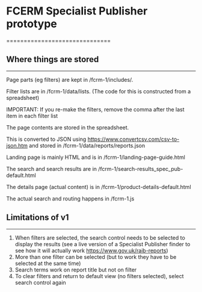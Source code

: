 # FCERM Specialist Publisher prototype

==============================

## Where things are stored
------------------------------

Page parts (eg filters) are kept in /fcrm-1/includes/.

Filter lists are in /fcrm-1/data/lists.
(The code for this is constructed from a spreadsheet)

IMPORTANT: If you re-make the filters, remove the comma after the last item in each filter list

The page contents are stored in the spreadsheet.

This is converted to JSON using https://www.convertcsv.com/csv-to-json.htm and stored in /fcrm-1/data/reports/reports.json

Landing page is mainly HTML and is in /fcrm-1/landing-page-guide.html

The search and search results are in /fcrm-1/search-results_spec_pub-default.html

The details page (actual content) is in /fcrm-1/product-details-default.html

The actual search and routing happens in /fcrm-1.js

## Limitations of v1
------------------------------

1. When filters are selected, the search control needs to be selected to display the results (see a live version of a Specialist Publisher finder to see how it will actually work https://www.gov.uk/raib-reports)
2. More than one filter can be selected (but to work they have to be selected at the same time)
3. Search terms work on report title but not on filter
4. To clear filters and return to default view (no filters selected), select search control again
